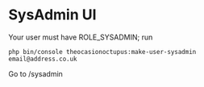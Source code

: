 # SysAdmin UI

Your user must have ROLE_SYSADMIN; run

    php bin/console theocasionoctupus:make-user-sysadmin email@address.co.uk

Go to /sysadmin

